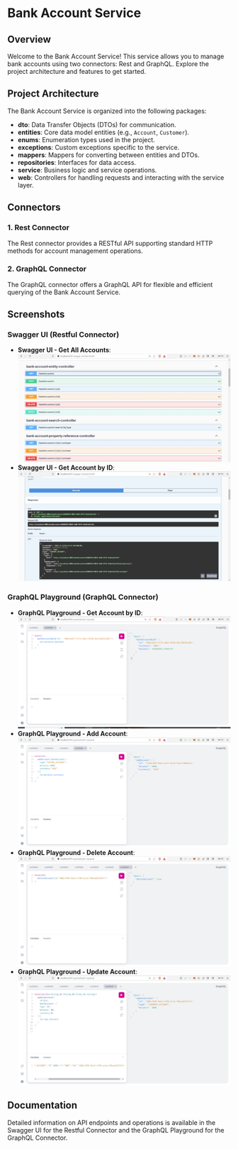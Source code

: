 # Bank Account Service

## Overview

Welcome to the Bank Account Service! This service allows you to manage bank accounts using two connectors: Rest and GraphQL. Explore the project architecture and features to get started.

## Project Architecture

The Bank Account Service is organized into the following packages:

- **dto**: Data Transfer Objects (DTOs) for communication.
- **entities**: Core data model entities (e.g., `Account`, `Customer`).
- **enums**: Enumeration types used in the project.
- **exceptions**: Custom exceptions specific to the service.
- **mappers**: Mappers for converting between entities and DTOs.
- **repositories**: Interfaces for data access.
- **service**: Business logic and service operations.
- **web**: Controllers for handling requests and interacting with the service layer.

## Connectors

### 1. Rest Connector

The Rest connector provides a RESTful API supporting standard HTTP methods for account management operations.

### 2. GraphQL Connector

The GraphQL connector offers a GraphQL API for flexible and efficient querying of the Bank Account Service.

## Screenshots

### Swagger UI (Restful Connector)
- **Swagger UI - Get All Accounts**: ![Swagger UI - Get All Accounts](screenshots/swagger-ui.jpg)
- **Swagger UI - Get Account by ID**: ![Swagger UI - Get Account by ID](screenshots/get-account-by-id-test.jpg)

### GraphQL Playground (GraphQL Connector)
- **GraphQL Playground - Get Account by ID**: ![GraphQL Playground - Get Account by ID](screenshots/accountByIdGraphQL.PNG)
- **GraphQL Playground - Add Account**: ![GraphQL Playground - Add Account](screenshots/addaccount_graphQL.PNG)
- **GraphQL Playground - Delete Account**: ![GraphQL Playground - Delete Account](screenshots/delete_account_graphql.jpg)
- **GraphQL Playground - Update Account**: ![GraphQL Playground - Update Account](screenshots/update_graphql.jpg)


## Documentation

Detailed information on API endpoints and operations is available in the Swagger UI for the Restful Connector and the GraphQL Playground for the GraphQL Connector.

